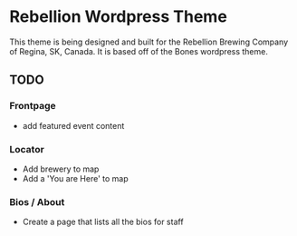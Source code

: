 # Rebellion Wordpress Theme

This theme is being designed and built for the Rebellion Brewing Company of Regina, SK, Canada.  It is based off of the Bones wordpress theme.


## TODO
### Frontpage
- add featured event content

### Locator
- Add brewery to map
- Add a 'You are Here' to map

### Bios / About
- Create a page that lists all the bios for staff
